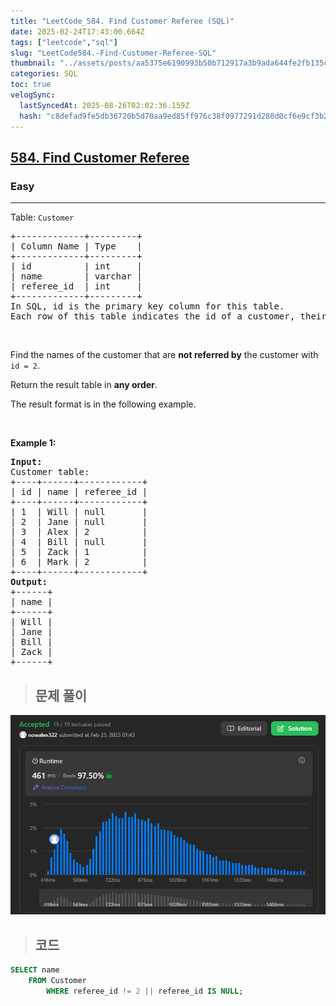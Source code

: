 ```yaml
---
title: "LeetCode_584. Find Customer Referee (SQL)"
date: 2025-02-24T17:43:00.664Z
tags: ["leetcode","sql"]
slug: "LeetCode584.-Find-Customer-Referee-SQL"
thumbnail: "../assets/posts/aa5375e6190993b50b712917a3b9ada644fe2fb135c2aa38bf82fa246db536ba.png"
categories: SQL
toc: true
velogSync:
  lastSyncedAt: 2025-08-26T02:02:36.159Z
  hash: "c8defad9fe5db36720b5d70aa9ed85ff976c38f0977291d280d0cf6e9cf3b209"
---
```


<h2><a href="https://leetcode.com/problems/find-customer-referee">584. Find Customer Referee</a></h2><h3>Easy</h3><hr><p>Table: <code>Customer</code></p>

<pre>
+-------------+---------+
| Column Name | Type    |
+-------------+---------+
| id          | int     |
| name        | varchar |
| referee_id  | int     |
+-------------+---------+
In SQL, id is the primary key column for this table.
Each row of this table indicates the id of a customer, their name, and the id of the customer who referred them.
</pre>

<p>&nbsp;</p>

<p>Find the names of the customer that are <strong>not referred by</strong> the customer with <code>id = 2</code>.</p>

<p>Return the result table in <strong>any order</strong>.</p>

<p>The result format is in the following example.</p>

<p>&nbsp;</p>
<p><strong class="example">Example 1:</strong></p>

<pre>
<strong>Input:</strong> 
Customer table:
+----+------+------------+
| id | name | referee_id |
+----+------+------------+
| 1  | Will | null       |
| 2  | Jane | null       |
| 3  | Alex | 2          |
| 4  | Bill | null       |
| 5  | Zack | 1          |
| 6  | Mark | 2          |
+----+------+------------+
<strong>Output:</strong> 
+------+
| name |
+------+
| Will |
| Jane |
| Bill |
| Zack |
+------+
</pre>

> ## 문제 풀이

![](/assets/posts/aa5375e6190993b50b712917a3b9ada644fe2fb135c2aa38bf82fa246db536ba.png)

> ## 코드

```sql
SELECT name
    FROM Customer
        WHERE referee_id != 2 || referee_id IS NULL;
```